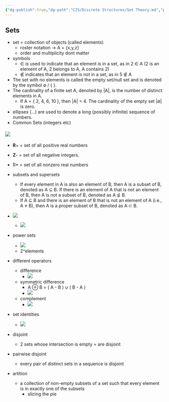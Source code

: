 ```yaml
---
{"dg-publish":true,"dg-path":"CIS/Discrete Structures/Set Theory.md","permalink":"/cis/discrete-structures/set-theory/","created":"2023-11-19T02:08:52.374-05:00","updated":"2025-07-08T10:47:55.436-04:00"}
---
```


## Sets
- set = collection of objects (called elements)
	- roster notation -> A = {x,y,z}
	- order and multiplicity dont matter
- symbols
	- ∈ is used to indicate that an element is in a set, as in 2 ∈ A (2 is an element of A, 2 belongs to A, A contains 2)
	- ∉ indicates that an element is not in a set, as in 5 ∉ A 
- The set with no elements is called the empty set/null set and is denoted by the symbol ∅ / { }.
- The cardinality of a finite set A, denoted by |A|, is the number of distinct elements in A. 
	- If A = { 2, 4, 6, 10 }, then |A| = 4. The cardinality of the empty set |∅| is zero.
- ellipses (...) are used to denote a long (possibly infinite) sequence of numbers.
- Common Sets (integers etc)
 #### ![](https://i.imgur.com/Hn2NAr6.png)
- **R**+ = set of all positive real numbers
- **Z**- = set of all negative integers.
- R* = set of all nonzero real numbers
- subsets and supersets
	- If every element in A is also an element of B, then A is a subset of B, denoted as A ⊆ B. If there is an element of A that is not an element of B, then A is not a subset of B, denoted as A ⊈ B.
	- If A ⊆ B and there is an element of B that is not an element of A (i.e., A ≠ B), then A is a proper subset of B, denoted as A ⊂ B.


- ![](https://i.imgur.com/uWwaNy4.png)
	- ![](https://i.imgur.com/N5z5FRo.png)
- power sets
	- ![](https://i.imgur.com/bjMxeeS.png)
	- 2^elements
- different operators
	- difference
		- ![](https://i.imgur.com/ehwyXhm.png)
	- symmetric difference
		- A ⊕ B = ( A - B ) ∪ ( B - A )
		- ![](https://i.imgur.com/GTKncAd.png)
	- complement
		- ![](https://i.imgur.com/WSiTqL0.png)
- set identities
	- ![](https://i.imgur.com/h8itRKM.png)
- disjoint
	- 2 sets whose intersection is empty = are disjoint
- pairwise disjoint
	- every pair of distinct sets in a sequence is disjoint
- artition
	- a collection of non-empty subsets of a set such that every element is in exactly one of the subsets 
		- slicing the pie